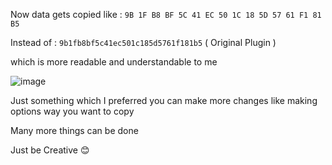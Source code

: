 Now data gets copied like : `9B 1F B8 BF 5C 41 EC 50 1C 18 5D 57 61 F1 81 B5`

Instead of  : `9b1fb8bf5c41ec501c185d5761f181b5`  ( Original Plugin )

which is more readable and understandable to me

![image](https://github.com/user-attachments/assets/1b302c6f-d973-430a-a205-8bad1edbcd94)


Just something which I preferred you can make more changes like making options way you want to copy

Many more things can be done 

Just be Creative 😊
